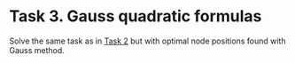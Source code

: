 # Task 3. Gauss quadratic formulas
Solve the same task as in [Task 2](task2-newton-cotes/) but with optimal node positions found with Gauss method.
